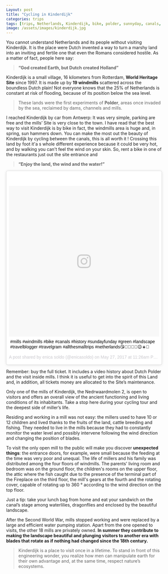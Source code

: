 ```yaml
---
Layout: post
title: "Cycling in Kinderdijk"
categories: trips
tags: [trips, Netherlands, Kinderdijk, bike, polder, sunnyday, canals, windmills, millers, landscape, water, nature]
image: /assets/images/kinderdijk.jpg
---
```



You cannot understand Netherlands and its people without visiting Kinderdijk. It is the place were Dutch invented a way to turn a marshy land into an inviting and fertile one that even the Romans considered hostile. As a matter of fact, people here say:  

> **“God created Earth, but Dutch created Holland”**

Kinderdijk is a small village, 16 kilometers from Rotterdam, **World Heritage Site** since 1997. It is made up by **19 windmills** scattered across the boundless Dutch plain! 
Not everyone knows that the 25% of Netherlands is constant at risk of flooding, because of its position below the sea level. 
> These lands were the first experiments of **Polder**, areas once invaded by the sea, reclaimed by dams, channels and mills. 

I reached Kinderdijk by car from Antwerp: It was very simple, parking are free and the mills’ Site is very close to the town. I have read that the best way to visit Kinderdijk is by bike in fact, the windmills area is huge and, in spring, sun hammers down. You can make the most out the beauty of Kinderdijk by cycling between the canals, this is all worth it ! Crossing this land by foot it'a s whole different experience because it could be very hot, and by walking you can't feel the wind on your skin. So, rent a bike in one of the restaurants just out the site entrance and 

> **“Enjoy the land, the wind and the water!”**
<blockquote class="instagram-media" data-instgrm-captioned data-instgrm-version="7" style=" background:#FFF; border:0; border-radius:3px; box-shadow:0 0 1px 0 rgba(0,0,0,0.5),0 1px 10px 0 rgba(0,0,0,0.15); margin: 1px; max-width:658px; padding:0; width:99.375%; width:-webkit-calc(100% - 2px); width:calc(100% - 2px);"><div style="padding:8px;"> <div style=" background:#F8F8F8; line-height:0; margin-top:40px; padding:50.0% 0; text-align:center; width:100%;"> <div style=" background:url(data:image/png;base64,iVBORw0KGgoAAAANSUhEUgAAACwAAAAsCAMAAAApWqozAAAABGdBTUEAALGPC/xhBQAAAAFzUkdCAK7OHOkAAAAMUExURczMzPf399fX1+bm5mzY9AMAAADiSURBVDjLvZXbEsMgCES5/P8/t9FuRVCRmU73JWlzosgSIIZURCjo/ad+EQJJB4Hv8BFt+IDpQoCx1wjOSBFhh2XssxEIYn3ulI/6MNReE07UIWJEv8UEOWDS88LY97kqyTliJKKtuYBbruAyVh5wOHiXmpi5we58Ek028czwyuQdLKPG1Bkb4NnM+VeAnfHqn1k4+GPT6uGQcvu2h2OVuIf/gWUFyy8OWEpdyZSa3aVCqpVoVvzZZ2VTnn2wU8qzVjDDetO90GSy9mVLqtgYSy231MxrY6I2gGqjrTY0L8fxCxfCBbhWrsYYAAAAAElFTkSuQmCC); display:block; height:44px; margin:0 auto -44px; position:relative; top:-22px; width:44px;"></div></div> <p style=" margin:8px 0 0 0; padding:0 4px;"> <a href="https://www.instagram.com/p/BUmxWIJDgbj/" style=" color:#000; font-family:Arial,sans-serif; font-size:14px; font-style:normal; font-weight:normal; line-height:17px; text-decoration:none; word-wrap:break-word;" target="_blank">#mills #windmills #bike #canals #history #sundayfunday #green #landscape #travelblogger #travelgram #allthesmalltrips #netherlands😘💛🇳🇱🌷😉☀️🌿</a></p> <p style=" color:#c9c8cd; font-family:Arial,sans-serif; font-size:14px; line-height:17px; margin-bottom:0; margin-top:8px; overflow:hidden; padding:8px 0 7px; text-align:center; text-overflow:ellipsis; white-space:nowrap;">A post shared by enica soldo (@enicasoldo) on <time style=" font-family:Arial,sans-serif; font-size:14px; line-height:17px;" datetime="2017-05-27T18:26:27+00:00">May 27, 2017 at 11:26am PDT</time></p></div></blockquote> <script async defer src="//platform.instagram.com/en_US/embeds.js"></script>

Remember: buy the full ticket. lt includes a video history about Dutch Polder and the visit inside mills. I think it is useful to get into the spirit of this Land and, in addition, all tickets money are allocated to the Site’s maintenance.

Only one of the mills of Kinderdijk, the Nedrwaardmolen 2, is open to visitors and offers an overall view of the ancient functioning and living conditions of its inhabitants. Take a stop here during your cycling tour and the deepest side of miller’s life.

Residing and working in a mill was not easy: the millers used to have 10 or 12 children and lived thanks to the fruits of the land, cattle breeding and fishing. They needed to live in the mills because they had to constantly monitor the water level and possibly intervene following the wind direction and changing the position of blades.


To visit the only open mill to the public will make you discover **unexpected things**: the entrance doors, for example, were small because the feeding at the time was very poor and unequal.
The life of millers and his family was distributed among the four floors of windmills. The parents' living room and bedroom was on the ground floor, the children's rooms on the upper floor, the attic where the fish caught due to the presence of the terminal part of the Fireplace on the third floor, the mill's gears at the fourth and the rotating cover, capable of rotating up to 360 ° according to the wind direction on the top floor. 


Just a tip: take your lunch bag from home and eat your sandwich on the canal’s stage among waterlilies, dragonflies and enclosed by the beautiful landscape.

After the Second World War, mills stopped working and were replaced by a large and efficient water pumping station. Apart from the one opened to visits, the other 18 mills are privately owned. **In summer they contribute to making the landscape beautiful and plunging visitors to another era with blades that rotate as if nothing had changed since the 18th century.**

> Kinderdijk is a place to visit once in a lifetime. To stand in front of this engineering wonder, you realize how men can manipulate earth for their own advantage and, at the same time, respect nature’s ecosystems. 
